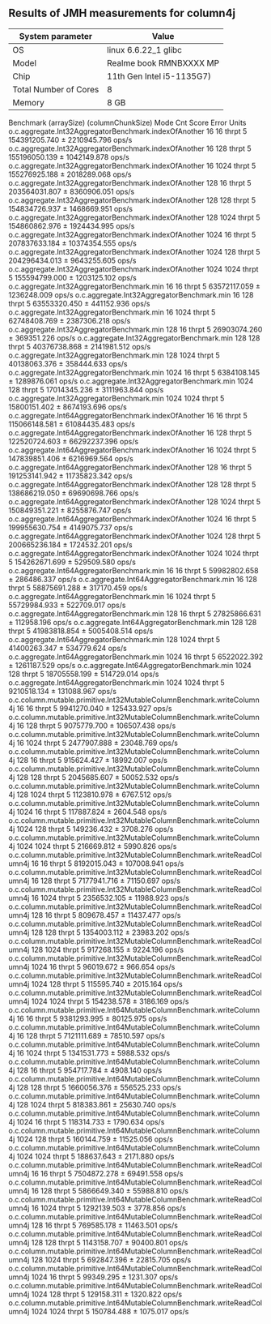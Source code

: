 ## Results of JMH measurements for column4j

| System parameter      | Value                              |
|-----------------------|------------------------------------|
| OS                    | linux 6.6.22_1 glibc               |
| Model                 | Realme book RMNBXXXX MP            |
| Chip                  | 11th Gen Intel i5-1135G7)          |
| Total Number of Cores | 8                                  |
| Memory                | 8 GB                               |


Benchmark                                                                   (arraySize)  (columnChunkSize)   Mode  Cnt          Score          Error  Units
o.c.aggregate.Int32AggregatorBenchmark.indexOfAnother                                16                 16  thrpt    5  154391205.740 ±  2210945.796  ops/s
o.c.aggregate.Int32AggregatorBenchmark.indexOfAnother                                16                128  thrpt    5  155196050.139 ±  1042149.878  ops/s
o.c.aggregate.Int32AggregatorBenchmark.indexOfAnother                                16               1024  thrpt    5  155276925.188 ±  2018289.068  ops/s
o.c.aggregate.Int32AggregatorBenchmark.indexOfAnother                               128                 16  thrpt    5  203564031.807 ±  8360906.051  ops/s
o.c.aggregate.Int32AggregatorBenchmark.indexOfAnother                               128                128  thrpt    5  154834726.937 ±  1468669.951  ops/s
o.c.aggregate.Int32AggregatorBenchmark.indexOfAnother                               128               1024  thrpt    5  154860862.976 ±  1924434.995  ops/s
o.c.aggregate.Int32AggregatorBenchmark.indexOfAnother                              1024                 16  thrpt    5  207837633.184 ± 10374354.555  ops/s
o.c.aggregate.Int32AggregatorBenchmark.indexOfAnother                              1024                128  thrpt    5  204296434.013 ±  9643255.605  ops/s
o.c.aggregate.Int32AggregatorBenchmark.indexOfAnother                              1024               1024  thrpt    5  155594799.000 ±  1203125.102  ops/s
o.c.aggregate.Int32AggregatorBenchmark.min                                           16                 16  thrpt    5   63572117.059 ±  1236248.009  ops/s
o.c.aggregate.Int32AggregatorBenchmark.min                                           16                128  thrpt    5   63553320.450 ±   441152.936  ops/s
o.c.aggregate.Int32AggregatorBenchmark.min                                           16               1024  thrpt    5   62748408.769 ±  2387306.218  ops/s
o.c.aggregate.Int32AggregatorBenchmark.min                                          128                 16  thrpt    5   26903074.260 ±   369351.226  ops/s
o.c.aggregate.Int32AggregatorBenchmark.min                                          128                128  thrpt    5   40376738.868 ±  2141981.512  ops/s
o.c.aggregate.Int32AggregatorBenchmark.min                                          128               1024  thrpt    5   40138063.376 ±   358444.633  ops/s
o.c.aggregate.Int32AggregatorBenchmark.min                                         1024                 16  thrpt    5    6384108.145 ±  1289876.061  ops/s
o.c.aggregate.Int32AggregatorBenchmark.min                                         1024                128  thrpt    5   17014345.236 ±  3111963.844  ops/s
o.c.aggregate.Int32AggregatorBenchmark.min                                         1024               1024  thrpt    5   15800151.402 ±  8674193.696  ops/s
o.c.aggregate.Int64AggregatorBenchmark.indexOfAnother                                16                 16  thrpt    5  115066148.581 ± 61084435.483  ops/s
o.c.aggregate.Int64AggregatorBenchmark.indexOfAnother                                16                128  thrpt    5  122520724.603 ± 66292237.396  ops/s
o.c.aggregate.Int64AggregatorBenchmark.indexOfAnother                                16               1024  thrpt    5  147839851.406 ±  6216969.564  ops/s
o.c.aggregate.Int64AggregatorBenchmark.indexOfAnother                               128                 16  thrpt    5  191253141.942 ± 11735823.342  ops/s
o.c.aggregate.Int64AggregatorBenchmark.indexOfAnother                               128                128  thrpt    5  138686219.050 ± 69690698.766  ops/s
o.c.aggregate.Int64AggregatorBenchmark.indexOfAnother                               128               1024  thrpt    5  150849351.221 ±  8255876.747  ops/s
o.c.aggregate.Int64AggregatorBenchmark.indexOfAnother                              1024                 16  thrpt    5  199955630.754 ±  4149075.737  ops/s
o.c.aggregate.Int64AggregatorBenchmark.indexOfAnother                              1024                128  thrpt    5  200665236.184 ±  1724532.201  ops/s
o.c.aggregate.Int64AggregatorBenchmark.indexOfAnother                              1024               1024  thrpt    5  154262671.699 ±   529509.580  ops/s
o.c.aggregate.Int64AggregatorBenchmark.min                                           16                 16  thrpt    5   59982802.658 ±   286486.337  ops/s
o.c.aggregate.Int64AggregatorBenchmark.min                                           16                128  thrpt    5   58875691.288 ±   317170.459  ops/s
o.c.aggregate.Int64AggregatorBenchmark.min                                           16               1024  thrpt    5   55729984.933 ±   522709.017  ops/s
o.c.aggregate.Int64AggregatorBenchmark.min                                          128                 16  thrpt    5   27825866.631 ±   112958.196  ops/s
o.c.aggregate.Int64AggregatorBenchmark.min                                          128                128  thrpt    5   41983818.854 ±  5005408.514  ops/s
o.c.aggregate.Int64AggregatorBenchmark.min                                          128               1024  thrpt    5   41400263.347 ±   534779.624  ops/s
o.c.aggregate.Int64AggregatorBenchmark.min                                         1024                 16  thrpt    5    6522022.392 ±  1261187.529  ops/s
o.c.aggregate.Int64AggregatorBenchmark.min                                         1024                128  thrpt    5   18705558.199 ±   514729.014  ops/s
o.c.aggregate.Int64AggregatorBenchmark.min                                         1024               1024  thrpt    5    9210518.134 ±   131088.967  ops/s
o.c.column.mutable.primitive.Int32MutableColumnBenchmark.writeColumn4j               16                 16  thrpt    5    9941270.040 ±   125433.927  ops/s
o.c.column.mutable.primitive.Int32MutableColumnBenchmark.writeColumn4j               16                128  thrpt    5    9075779.700 ±   106507.438  ops/s
o.c.column.mutable.primitive.Int32MutableColumnBenchmark.writeColumn4j               16               1024  thrpt    5    2477907.888 ±    23048.769  ops/s
o.c.column.mutable.primitive.Int32MutableColumnBenchmark.writeColumn4j              128                 16  thrpt    5     915624.427 ±    18992.007  ops/s
o.c.column.mutable.primitive.Int32MutableColumnBenchmark.writeColumn4j              128                128  thrpt    5    2045685.607 ±    50052.532  ops/s
o.c.column.mutable.primitive.Int32MutableColumnBenchmark.writeColumn4j              128               1024  thrpt    5    1123810.978 ±     6767.512  ops/s
o.c.column.mutable.primitive.Int32MutableColumnBenchmark.writeColumn4j             1024                 16  thrpt    5     117887.824 ±     2604.548  ops/s
o.c.column.mutable.primitive.Int32MutableColumnBenchmark.writeColumn4j             1024                128  thrpt    5     149236.432 ±     3708.276  ops/s
o.c.column.mutable.primitive.Int32MutableColumnBenchmark.writeColumn4j             1024               1024  thrpt    5     216669.812 ±     5990.826  ops/s
o.c.column.mutable.primitive.Int32MutableColumnBenchmark.writeReadColumn4j           16                 16  thrpt    5    8192015.043 ±   107008.941  ops/s
o.c.column.mutable.primitive.Int32MutableColumnBenchmark.writeReadColumn4j           16                128  thrpt    5    7177941.716 ±    71150.697  ops/s
o.c.column.mutable.primitive.Int32MutableColumnBenchmark.writeReadColumn4j           16               1024  thrpt    5    2356532.105 ±    11988.923  ops/s
o.c.column.mutable.primitive.Int32MutableColumnBenchmark.writeReadColumn4j          128                 16  thrpt    5     809678.457 ±    11437.477  ops/s
o.c.column.mutable.primitive.Int32MutableColumnBenchmark.writeReadColumn4j          128                128  thrpt    5    1354003.112 ±    23983.202  ops/s
o.c.column.mutable.primitive.Int32MutableColumnBenchmark.writeReadColumn4j          128               1024  thrpt    5     917268.155 ±     9224.196  ops/s
o.c.column.mutable.primitive.Int32MutableColumnBenchmark.writeReadColumn4j         1024                 16  thrpt    5      96019.672 ±      966.654  ops/s
o.c.column.mutable.primitive.Int32MutableColumnBenchmark.writeReadColumn4j         1024                128  thrpt    5     115595.740 ±     2015.164  ops/s
o.c.column.mutable.primitive.Int32MutableColumnBenchmark.writeReadColumn4j         1024               1024  thrpt    5     154238.578 ±     3186.169  ops/s
o.c.column.mutable.primitive.Int64MutableColumnBenchmark.writeColumn4j               16                 16  thrpt    5    9381293.995 ±    80125.975  ops/s
o.c.column.mutable.primitive.Int64MutableColumnBenchmark.writeColumn4j               16                128  thrpt    5    7121111.689 ±    78510.597  ops/s
o.c.column.mutable.primitive.Int64MutableColumnBenchmark.writeColumn4j               16               1024  thrpt    5    1341531.773 ±     5988.532  ops/s
o.c.column.mutable.primitive.Int64MutableColumnBenchmark.writeColumn4j              128                 16  thrpt    5     954717.784 ±     4908.140  ops/s
o.c.column.mutable.primitive.Int64MutableColumnBenchmark.writeColumn4j              128                128  thrpt    5    1660056.376 ±   556525.233  ops/s
o.c.column.mutable.primitive.Int64MutableColumnBenchmark.writeColumn4j              128               1024  thrpt    5     818383.861 ±    25630.740  ops/s
o.c.column.mutable.primitive.Int64MutableColumnBenchmark.writeColumn4j             1024                 16  thrpt    5     118314.733 ±     1790.634  ops/s
o.c.column.mutable.primitive.Int64MutableColumnBenchmark.writeColumn4j             1024                128  thrpt    5     160144.759 ±    11525.056  ops/s
o.c.column.mutable.primitive.Int64MutableColumnBenchmark.writeColumn4j             1024               1024  thrpt    5     188637.643 ±     2171.880  ops/s
o.c.column.mutable.primitive.Int64MutableColumnBenchmark.writeReadColumn4j           16                 16  thrpt    5    7504872.278 ±    69491.558  ops/s
o.c.column.mutable.primitive.Int64MutableColumnBenchmark.writeReadColumn4j           16                128  thrpt    5    5866649.340 ±    55988.810  ops/s
o.c.column.mutable.primitive.Int64MutableColumnBenchmark.writeReadColumn4j           16               1024  thrpt    5    1292139.503 ±     3778.856  ops/s
o.c.column.mutable.primitive.Int64MutableColumnBenchmark.writeReadColumn4j          128                 16  thrpt    5     769585.178 ±    11463.501  ops/s
o.c.column.mutable.primitive.Int64MutableColumnBenchmark.writeReadColumn4j          128                128  thrpt    5    1143158.707 ±    90400.801  ops/s
o.c.column.mutable.primitive.Int64MutableColumnBenchmark.writeReadColumn4j          128               1024  thrpt    5     692847.396 ±    22815.705  ops/s
o.c.column.mutable.primitive.Int64MutableColumnBenchmark.writeReadColumn4j         1024                 16  thrpt    5      99349.295 ±     1231.307  ops/s
o.c.column.mutable.primitive.Int64MutableColumnBenchmark.writeReadColumn4j         1024                128  thrpt    5     129158.311 ±     1320.822  ops/s
o.c.column.mutable.primitive.Int64MutableColumnBenchmark.writeReadColumn4j         1024               1024  thrpt    5     150784.488 ±     1075.017  ops/s
